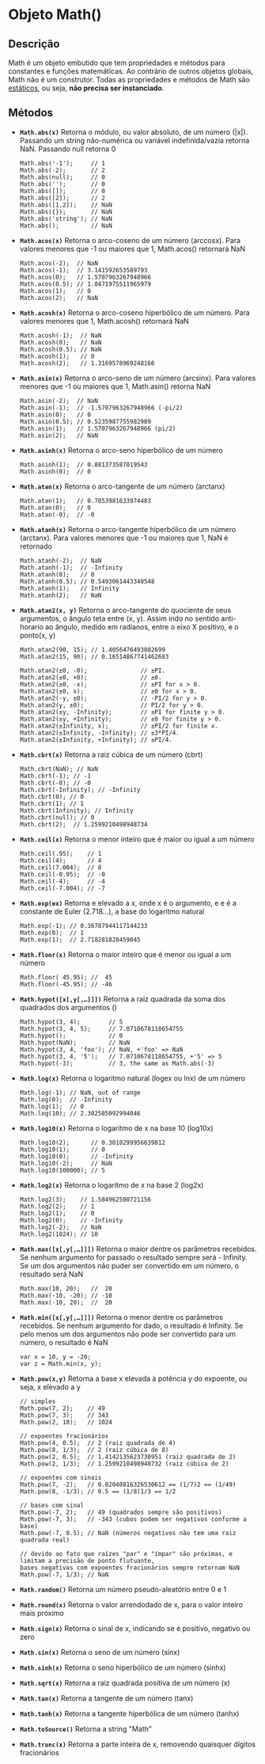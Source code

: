 # Objeto Math()

## Descrição

Math é um objeto embutido que tem propriedades e métodos para constantes e funções matemáticas. Ao contrário de outros objetos globais, Math não é um construtor. Todas as propriedades e métodos de Math são [estáticos](https://github.com/leandrobeandrade/javascript-references/blob/master/classes/metodos.md#m%C3%A9todos-est%C3%A1ticos), ou seja, **não precisa ser instanciado**.

## Métodos

- **`Math.abs(x)`** Retorna o módulo, ou valor absoluto, de um número (|x|). Passando um string não-numérica ou variável indefinida/vazia retorna NaN. Passando null retorna 0

      Math.abs('-1');     // 1
      Math.abs(-2);       // 2
      Math.abs(null);     // 0
      Math.abs('');       // 0
      Math.abs([]);       // 0
      Math.abs([2]);      // 2
      Math.abs([1,2]);    // NaN
      Math.abs({});       // NaN
      Math.abs('string'); // NaN
      Math.abs();         // NaN
      
- **`Math.acos(x)`** Retorna o arco-coseno de um número (arccosx). Para valores menores que -1 ou maiores que 1, Math.acos() retornará NaN

      Math.acos(-2);  // NaN
      Math.acos(-1);  // 3.141592653589793
      Math.acos(0);   // 1.5707963267948966
      Math.acos(0.5); // 1.0471975511965979
      Math.acos(1);   // 0
      Math.acos(2);   // NaN
      
- **`Math.acosh(x)`** Retorna o arco-coseno hiperbólico de um número. Para valores menores que 1, Math.acosh() retornará NaN

      Math.acosh(-1);  // NaN
      Math.acosh(0);   // NaN
      Math.acosh(0.5); // NaN
      Math.acosh(1);   // 0
      Math.acosh(2);   // 1.3169578969248166

- **`Math.asin(x)`** Retorna o arco-seno de um número (arcsinx). Para valores menores que -1 ou maiores que 1, Math.asin() retorna NaN

      Math.asin(-2);  // NaN
      Math.asin(-1);  // -1.5707963267948966 (-pi/2)
      Math.asin(0);   // 0
      Math.asin(0.5); // 0.5235987755982989
      Math.asin(1);   // 1.5707963267948966 (pi/2)
      Math.asin(2);   // NaN      

- **`Math.asinh(x)`** Retorna o arco-seno hiperbólico de um número

      Math.asinh(1);  // 0.881373587019543
      Math.asinh(0);  // 0

- **`Math.atan(x)`** Retorna o arco-tangente de um número (arctanx)

      Math.atan(1);   // 0.7853981633974483
      Math.atan(0);   // 0
      Math.atan(-0);  // -0

- **`Math.atanh(x)`** Retorna o arco-tangente hiperbólico de um número (arctanx). Para valores menores que -1 ou maiores que 1, NaN é retornado
      
      Math.atanh(-2);  // NaN
      Math.atanh(-1);  // -Infinity
      Math.atanh(0);   // 0
      Math.atanh(0.5); // 0.5493061443340548
      Math.atanh(1);   // Infinity
      Math.atanh(2);   // NaN

- **`Math.atan2(x, y)`** Retorna o arco-tangente do quociente de seus argumentos, o ângulo teta entre (x, y).  Assim indo no sentido anti-horario ao ângulo, medido em radianos, entre o eixo X positivo, e o ponto(x, y)

      Math.atan2(90, 15); // 1.4056476493802699
      Math.atan2(15, 90); // 0.16514867741462683

      Math.atan2(±0, -0);               // ±PI.
      Math.atan2(±0, +0);               // ±0.
      Math.atan2(±0, -x);               // ±PI for x > 0.
      Math.atan2(±0, x);                // ±0 for x > 0.
      Math.atan2(-y, ±0);               // -PI/2 for y > 0.
      Math.atan2(y, ±0);                // PI/2 for y > 0.
      Math.atan2(±y, -Infinity);        // ±PI for finite y > 0.
      Math.atan2(±y, +Infinity);        // ±0 for finite y > 0.
      Math.atan2(±Infinity, x);         // ±PI/2 for finite x.
      Math.atan2(±Infinity, -Infinity); // ±3*PI/4.
      Math.atan2(±Infinity, +Infinity); // ±PI/4.

- **`Math.cbrt(x)`** Retorna a raiz cúbica de um número (cbrt)

      Math.cbrt(NaN); // NaN
      Math.cbrt(-1); // -1
      Math.cbrt(-0); // -0
      Math.cbrt(-Infinity); // -Infinity
      Math.cbrt(0); // 0
      Math.cbrt(1); // 1
      Math.cbrt(Infinity); // Infinity
      Math.cbrt(null); // 0
      Math.cbrt(2);  // 1.2599210498948734

- **`Math.ceil(x)`** Retorna o menor inteiro que é maior ou igual a um número

      Math.ceil(.95);    // 1
      Math.ceil(4);      // 4
      Math.ceil(7.004);  // 8
      Math.ceil(-0.95);  // -0
      Math.ceil(-4);     // -4
      Math.ceil(-7.004); // -7

- **`Math.exp(ex)`** Retorna e elevado a x, onde x é o argumento, e e é a constante de Euler (2.718...), a base do logaritmo natural

      Math.exp(-1); // 0.36787944117144233
      Math.exp(0);  // 1
      Math.exp(1);  // 2.718281828459045

- **`Math.floor(x)`** Retorna o maior inteiro que é menor ou igual a um número

      Math.floor( 45.95); //  45
      Math.floor(-45.95); // -46

- **`Math.hypot([x[,y[,…]]])`** Retorna a raiz quadrada da soma dos quadrados dos argumentos ()

      Math.hypot(3, 4);        // 5
      Math.hypot(3, 4, 5);     // 7.0710678118654755
      Math.hypot();            // 0
      Math.hypot(NaN);         // NaN
      Math.hypot(3, 4, 'foo'); // NaN, +'foo' => NaN
      Math.hypot(3, 4, '5');   // 7.0710678118654755, +'5' => 5
      Math.hypot(-3);          // 3, the same as Math.abs(-3)

- **`Math.log(x)`** Retorna o logaritmo natural (logex ou lnx) de um número

      Math.log(-1); // NaN, out of range
      Math.log(0);  // -Infinity
      Math.log(1);  // 0
      Math.log(10); // 2.302585092994046

- **`Math.log10(x)`** Retorna o logaritmo de x na base 10 (log10x)

      Math.log10(2);      // 0.3010299956639812
      Math.log10(1);      // 0
      Math.log10(0);      // -Infinity
      Math.log10(-2);     // NaN
      Math.log10(100000); // 5

- **`Math.log2(x)`** Retorna o logaritmo de x na base 2 (log2x)

      Math.log2(3);    // 1.584962500721156
      Math.log2(2);    // 1
      Math.log2(1);    // 0
      Math.log2(0);    // -Infinity
      Math.log2(-2);   // NaN
      Math.log2(1024); // 10

- **`Math.max([x[,y[,…]]])`** Retorna o maior dentre os parâmetros recebidos. Se nenhum argumento for passado o resultado sempre será - Infinity. Se um dos argumentos não puder ser convertido em um número, o resultado será NaN

      Math.max(10, 20);   //  20
      Math.max(-10, -20); // -10
      Math.max(-10, 20);  //  20

- **`Math.min([x[,y[,…]]])`** Retorna o menor dentre os parâmetros recebidos. Se nenhum argumento for dado, o resultado é Infinity. Se pelo menos um dos argumentos não pode ser convertido para um número, o resultado é NaN

      var x = 10, y = -20;
      var z = Math.min(x, y);

- **`Math.pow(x,y)`** Retorna a base x elevada à potência y do expoente, ou seja, x elevado a y

      // simples
      Math.pow(7, 2);    // 49
      Math.pow(7, 3);    // 343
      Math.pow(2, 10);   // 1024
      
      // expoentes fracionários
      Math.pow(4, 0.5);  // 2 (raiz quadrada de 4)
      Math.pow(8, 1/3);  // 2 (raiz cúbica de 8)
      Math.pow(2, 0.5);  // 1.4142135623730951 (raiz quadrada de 2)
      Math.pow(2, 1/3);  // 1.2599210498948732 (raiz cúbica de 2)
      
      // expoentes com sinais
      Math.pow(7, -2);   // 0.02040816326530612 == (1/7)2 == (1/49)
      Math.pow(8, -1/3); // 0.5 == (1/8)1/3 == 1/2
      
      // bases com sinal
      Math.pow(-7, 2);   // 49 (quadrados sempre são positivos)
      Math.pow(-7, 3);   // -343 (cubos podem ser negativos conforme a base)
      Math.pow(-7, 0.5); // NaN (números negativos não tem uma raiz quadrada real)
      
      // devido ao fato que raízes "par" e "ímpar" são próximas, e limitam a precisão de ponto flutuante, 
      bases negativas com expoentes fracionários sempre retornam NaN
      Math.pow(-7, 1/3); // NaN

- **`Math.random()`** Retorna um número pseudo-aleatório entre 0 e 1
- **`Math.round(x)`** Retorna o valor arrendodado de x, para o valor inteiro mais próximo
- **`Math.sign(x)`** Retorna o sinal de x, indicando se é positivo, negativo ou zero
- **`Math.sin(x)`** Retorna o seno de um número (sinx)
- **`Math.sinh(x)`** Retorna o seno hiperbólico de um número (sinhx)
- **`Math.sqrt(x)`** Retorna a raiz quadrada positiva de um número (x)
- **`Math.tan(x)`** Retorna a tangente de um número (tanx)
- **`Math.tanh(x)`** Retorna a tangente hiperbólica de um número (tanhx)
- **`Math.toSource()`** Retorna a string "Math"
- **`Math.trunc(x)`** Retorna a parte inteira de x, removendo quaisquer dígitos fracionários
